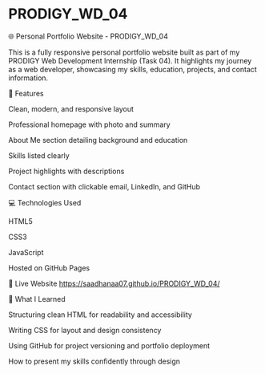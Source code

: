 # PRODIGY_WD_04
🌐 Personal Portfolio Website - PRODIGY_WD_04

This is a fully responsive personal portfolio website built as part of my PRODIGY Web Development Internship (Task 04). It highlights my journey as a web developer, showcasing my skills, education, projects, and contact information.

🚀 Features

Clean, modern, and responsive layout

Professional homepage with photo and summary

About Me section detailing background and education

Skills listed clearly

Project highlights with descriptions

Contact section with clickable email, LinkedIn, and GitHub

💻 Technologies Used

HTML5

CSS3

JavaScript

Hosted on GitHub Pages

🔗 Live Website
https://saadhanaa07.github.io/PRODIGY_WD_04/

🧠 What I Learned

Structuring clean HTML for readability and accessibility

Writing CSS for layout and design consistency

Using GitHub for project versioning and portfolio deployment

How to present my skills confidently through design
